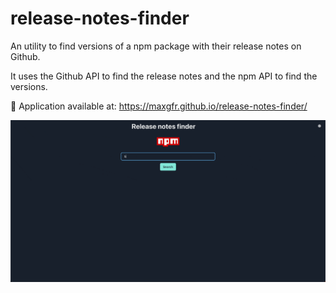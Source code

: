 # release-notes-finder

An utility to find versions of a npm package with their release notes on Github.

It uses the Github API to find the release notes and the npm API to find the versions.

🚀 Application available at: <https://maxgfr.github.io/release-notes-finder/>

![Alt Text](https://raw.githubusercontent.com/maxgfr/release-notes-finder/main/.github/assets/record.gif)
